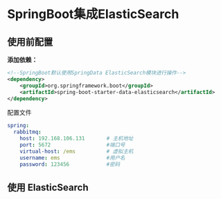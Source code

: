 # SpringBoot集成ElasticSearch



## 使用前配置

**添加依赖：**

```xml
<!--SpringBoot默认使用SpringData ElasticSearch模块进行操作-->
<dependency>
    <groupId>org.springframework.boot</groupId>
    <artifactId>spring-boot-starter-data-elasticsearch</artifactId>
</dependency>
```

配置文件

```yaml
spring:
  rabbitmq:
    host: 192.168.106.131		# 主机地址
    port: 5672					#端口号
    virtual-host: /ems			# 虚拟主机
    username: ems				#用户名
    password: 123456			#密码
```



## 使用 ElasticSearch

